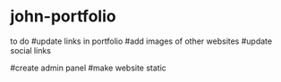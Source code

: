 # john-portfolio


to do
#update links in portfolio
#add images of other websites
#update social links

#create admin panel
#make website static
